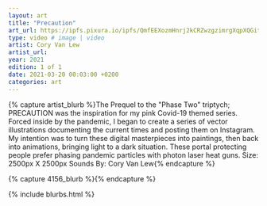 ```yaml
---
layout: art
title: "Precaution"
art_url: https://ipfs.pixura.io/ipfs/QmfEEXozmHnrj2kCRZwzgzimrgXqpXQGitBsDgLNBSTk3b/NFT-PRECAUTION.mp4
type: video # image | video
artist: Cory Van Lew
artist_url: 
year: 2021
edition: 1 of 1
date: 2021-03-20 00:03:00 +0200
categories: art
---
```



{% capture artist_blurb %}The Prequel to the "Phase Two" triptych; PRECAUTION was the inspiration for my pink Covid-19 themed series. Forced inside by the pandemic, I began to create a series of vector illustrations documenting the current times and posting them on Instagram. My intention was to turn these digital masterpieces into paintings, then back into animations, bringing light to a dark situation. These portal protecting people prefer phasing pandemic particles with photon laser heat guns. Size: 2500px X 2500px Sounds By: Cory Van Lew{% endcapture %}

{% capture 4156_blurb %}{% endcapture %}


{% include blurbs.html %}
		